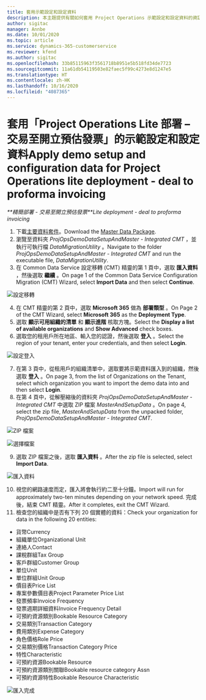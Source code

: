 ```yaml
---
title: 套用示範設定和設定資料
description: 本主題提供有關如何套用 Project Operations 示範設定和設定資料的資訊。
author: sigitac
manager: Annbe
ms.date: 10/01/2020
ms.topic: article
ms.service: dynamics-365-customerservice
ms.reviewer: kfend
ms.author: sigitac
ms.openlocfilehash: 33b85115963f3561718b8951e5b518fd34de7723
ms.sourcegitcommit: 11a61db54119503e82faec5f99c4273e8d1247e5
ms.translationtype: HT
ms.contentlocale: zh-HK
ms.lasthandoff: 10/16/2020
ms.locfileid: "4087365"
---
```

# <a name="apply-demo-setup-and-configuration-data-for-project-operations-lite-deployment---deal-to-proforma-invoicing"></a><span data-ttu-id="c5ac8-103">套用「Project Operations Lite 部署 – 交易至開立預估發票」的示範設定和設定資料</span><span class="sxs-lookup"><span data-stu-id="c5ac8-103">Apply demo setup and configuration data for Project Operations lite deployment - deal to proforma invoicing</span></span>

<span data-ttu-id="c5ac8-104">_\*\*精簡部署 - 交易至開立預估發票_</span><span class="sxs-lookup"><span data-stu-id="c5ac8-104">_\*\*Lite deployment - deal to proforma invoicing_</span></span>

1. <span data-ttu-id="c5ac8-105">下載[主要資料套件](https://download.microsoft.com/download/3/4/1/341bf279-a64f-4baa-af31-ce624859b518/ProjOpsSampleSetupData%20-%20CE%20only%20CMT.zip)。</span><span class="sxs-lookup"><span data-stu-id="c5ac8-105">Download the [Master Data Package](https://download.microsoft.com/download/3/4/1/341bf279-a64f-4baa-af31-ce624859b518/ProjOpsSampleSetupData%20-%20CE%20only%20CMT.zip).</span></span> 
2. <span data-ttu-id="c5ac8-106">瀏覽至資料夾 *ProjOpsDemoDataSetupAndMaster - Integrated CMT* ，並執行可執行檔 *DataMigrationUtility* 。</span><span class="sxs-lookup"><span data-stu-id="c5ac8-106">Navigate to the folder *ProjOpsDemoDataSetupAndMaster - Integrated CMT* and run the executable file, *DataMigrationUtility*.</span></span>
3. <span data-ttu-id="c5ac8-107">在 Common Data Service 設定移轉 (CMT) 精靈的第 1 頁中，選取 **匯入資料** ，然後選取 **繼續** 。</span><span class="sxs-lookup"><span data-stu-id="c5ac8-107">On page 1 of the Common Data Service Configuration Migration (CMT) Wizard, select **Import Data** and then select **Continue**.</span></span>

![設定移轉](./media/1ConfigurationMigration.png)

4. <span data-ttu-id="c5ac8-109">在 CMT 精靈的第 2 頁中，選取 **Microsoft 365** 做為 **部署類型** 。</span><span class="sxs-lookup"><span data-stu-id="c5ac8-109">On Page 2 of the CMT Wizard, select **Microsoft 365** as the **Deployment Type**.</span></span>
5. <span data-ttu-id="c5ac8-110">選取 **顯示可用組織的清單** 和 **顯示進階** 核取方塊。</span><span class="sxs-lookup"><span data-stu-id="c5ac8-110">Select the **Display a list of available organizations** and **Show Advanced** check boxes.</span></span>
6. <span data-ttu-id="c5ac8-111">選取您的租用戶所在地區、輸入您的認證，然後選取 **登入** 。</span><span class="sxs-lookup"><span data-stu-id="c5ac8-111">Select the region of your tenant, enter your credentials, and then select **Login**.</span></span>

![設定登入](./media/2ConfigurationSignin.png)

7. <span data-ttu-id="c5ac8-113">在第 3 頁中，從租用戶的組織清單中，選取要將示範資料匯入到的組織，然後選取 **登入** 。</span><span class="sxs-lookup"><span data-stu-id="c5ac8-113">On page 3, from the list of Organizations on the Tenant, select which organization you want to import the demo data into and then select **Login**.</span></span>
8. <span data-ttu-id="c5ac8-114">在第 4 頁中，從解壓縮後的資料夾 *ProjOpsDemoDataSetupAndMaster - Integrated CMT* 中選取 ZIP 檔案 *MasterAndSetupData* 。</span><span class="sxs-lookup"><span data-stu-id="c5ac8-114">On page 4, select the zip file, *MasterAndSetupData* from the unpacked folder, *ProjOpsDemoDataSetupAndMaster - Integrated CMT*.</span></span>

![ZIP 檔案](./media/3ZipFile.png)

![選擇檔案](./media/4SelectAFile.png)

9. <span data-ttu-id="c5ac8-117">選取 ZIP 檔案之後，選取 **匯入資料** 。</span><span class="sxs-lookup"><span data-stu-id="c5ac8-117">After the zip file is selected, select **Import Data**.</span></span>

![匯入資料](./media/5ImportData.png)

10. <span data-ttu-id="c5ac8-119">視您的網路速度而定，匯入將會執行約二至十分鐘。</span><span class="sxs-lookup"><span data-stu-id="c5ac8-119">Import will run for approximately two-ten minutes depending on your network speed.</span></span> <span data-ttu-id="c5ac8-120">完成後，結束 CMT 精靈。</span><span class="sxs-lookup"><span data-stu-id="c5ac8-120">After it completes, exit the CMT Wizard.</span></span> 
11. <span data-ttu-id="c5ac8-121">檢查您的組織中是否有下列 20 個實體的資料：</span><span class="sxs-lookup"><span data-stu-id="c5ac8-121">Check your organization for data in the following 20 entities:</span></span>

- <span data-ttu-id="c5ac8-122">貨幣</span><span class="sxs-lookup"><span data-stu-id="c5ac8-122">Currency</span></span>
- <span data-ttu-id="c5ac8-123">組織單位</span><span class="sxs-lookup"><span data-stu-id="c5ac8-123">Organizational Unit</span></span>
- <span data-ttu-id="c5ac8-124">連絡人</span><span class="sxs-lookup"><span data-stu-id="c5ac8-124">Contact</span></span>
- <span data-ttu-id="c5ac8-125">課稅群組</span><span class="sxs-lookup"><span data-stu-id="c5ac8-125">Tax Group</span></span>
- <span data-ttu-id="c5ac8-126">客戶群組</span><span class="sxs-lookup"><span data-stu-id="c5ac8-126">Customer Group</span></span>
- <span data-ttu-id="c5ac8-127">單位</span><span class="sxs-lookup"><span data-stu-id="c5ac8-127">Unit</span></span>
- <span data-ttu-id="c5ac8-128">單位群組</span><span class="sxs-lookup"><span data-stu-id="c5ac8-128">Unit Group</span></span>
- <span data-ttu-id="c5ac8-129">價目表</span><span class="sxs-lookup"><span data-stu-id="c5ac8-129">Price List</span></span>
- <span data-ttu-id="c5ac8-130">專案參數價目表</span><span class="sxs-lookup"><span data-stu-id="c5ac8-130">Project Parameter Price List</span></span>
- <span data-ttu-id="c5ac8-131">發票頻率</span><span class="sxs-lookup"><span data-stu-id="c5ac8-131">Invoice Frequency</span></span>
- <span data-ttu-id="c5ac8-132">發票週期詳細資料</span><span class="sxs-lookup"><span data-stu-id="c5ac8-132">Invoice Frequency Detail</span></span>
- <span data-ttu-id="c5ac8-133">可預約資源類別</span><span class="sxs-lookup"><span data-stu-id="c5ac8-133">Bookable Resource Category</span></span>
- <span data-ttu-id="c5ac8-134">交易類別</span><span class="sxs-lookup"><span data-stu-id="c5ac8-134">Transaction Category</span></span>
- <span data-ttu-id="c5ac8-135">費用類別</span><span class="sxs-lookup"><span data-stu-id="c5ac8-135">Expense Category</span></span>
- <span data-ttu-id="c5ac8-136">角色價格</span><span class="sxs-lookup"><span data-stu-id="c5ac8-136">Role Price</span></span>
- <span data-ttu-id="c5ac8-137">交易類別價格</span><span class="sxs-lookup"><span data-stu-id="c5ac8-137">Transaction Category Price</span></span>
- <span data-ttu-id="c5ac8-138">特性</span><span class="sxs-lookup"><span data-stu-id="c5ac8-138">Characteristic</span></span>
- <span data-ttu-id="c5ac8-139">可預約資源</span><span class="sxs-lookup"><span data-stu-id="c5ac8-139">Bookable Resource</span></span>
- <span data-ttu-id="c5ac8-140">可預約資源類別關聯</span><span class="sxs-lookup"><span data-stu-id="c5ac8-140">Bookable resource category Assn</span></span>
- <span data-ttu-id="c5ac8-141">可預約資源特性</span><span class="sxs-lookup"><span data-stu-id="c5ac8-141">Bookable Resource Characteristic</span></span>

![匯入完成](./media/6CompleteImport.png)

